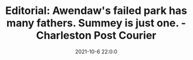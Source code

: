 ---
"title": "Editorial: Awendaw's failed park has many fathers. Summey is just one. - Charleston Post Courier"
"date": "2021-10-6 22:0:0"
"feed_name": "GOOGLENEWSMINING"
"feed_website": "https://news.google.com/search?q=mining%2Bincident&hl=en-US&gl=US&ceid=US:en"
"feed_rss": "https://news.google.com/rss/search?q=mining%2Bincident&hl=en-US&gl=US&ceid=US:en"
"link": "https://www.postandcourier.com/opinion/editorials/editorial-awendaws-failed-park-has-many-fathers-summey-is-just-one/article_3f593b84-252b-11ec-89fe-e7cd1b46c3ac.html"
"source": "{'href': 'https://www.postandcourier.com', 'title': 'Charleston Post Courier'}"
"file": "_posts/2021-1-1-9de5e5e6fda94c67508c01abcdcc01c31faee428.md"
"accident": "0"
"drilling": "0"
"dead": "0"
"injured": "0"
"arrested": "0"
"place": "unknown place"
"where": "unknown site"
"causes": "unknown"
"place_uri": "unknown place"
---